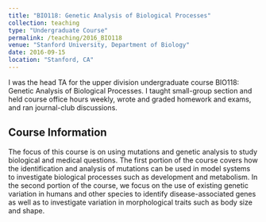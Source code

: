 ```yaml
---
title: "BIO118: Genetic Analysis of Biological Processes"
collection: teaching
type: "Undergraduate Course"
permalink: /teaching/2016_BIO118
venue: "Stanford University, Department of Biology"
date: 2016-09-15
location: "Stanford, CA"
---
```


I was the head TA for the upper division undergraduate course BIO118: Genetic Analysis of Biological Processes. I taught small-group section and held course office hours weekly, wrote and graded homework and exams, and ran journal-club discussions. 

Course Information
------
The focus of this course is on using mutations and genetic analysis to study biological and medical questions. The first portion of the course covers how the identification and analysis of mutations can be used in model systems to investigate biological processes such as development and metabolism. In the second portion of the course, we focus on the use of existing genetic variation in humans and other species to identify disease-associated genes as well as to investigate variation in morphological traits such as body size and shape. 